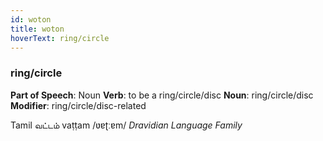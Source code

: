 ```yaml
---
id: woton
title: woton
hoverText: ring/circle
---
```


### ring/circle

**Part of Speech**: Noun
**Verb**: to be a ring/circle/disc
**Noun**: ring/circle/disc
**Modifier**: ring/circle/disc-related

Tamil வட்டம் vaṭṭam /ʋɐʈːɐm/
*Dravidian Language Family*